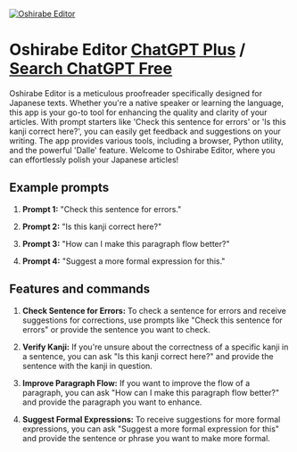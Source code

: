 
[![Oshirabe Editor](https://files.oaiusercontent.com/file-opD8gsWOOgvrt4jCnWFjWkXx?se=2123-10-16T06%3A23%3A05Z&sp=r&sv=2021-08-06&sr=b&rscc=max-age%3D31536000%2C%20immutable&rscd=attachment%3B%20filename%3D1c654f47-4909-4142-9f76-affa9ebf2416.png&sig=tqICpfPkEyB4QKgGiPX1PJmVjBj605DkrMD6GddHMkU%3D)](https://chat.openai.com/g/g-c32f1VEqa-oshirabe-editor)

# Oshirabe Editor [ChatGPT Plus](https://chat.openai.com/g/g-c32f1VEqa-oshirabe-editor) / [Search ChatGPT Free](https://gptcall.net/index.html#/?search=Oshirabe%20Editor)

Oshirabe Editor is a meticulous proofreader specifically designed for Japanese texts. Whether you're a native speaker or learning the language, this app is your go-to tool for enhancing the quality and clarity of your articles. With prompt starters like 'Check this sentence for errors' or 'Is this kanji correct here?', you can easily get feedback and suggestions on your writing. The app provides various tools, including a browser, Python utility, and the powerful 'Dalle' feature. Welcome to Oshirabe Editor, where you can effortlessly polish your Japanese articles!

## Example prompts

1. **Prompt 1:** "Check this sentence for errors."

2. **Prompt 2:** "Is this kanji correct here?"

3. **Prompt 3:** "How can I make this paragraph flow better?"

4. **Prompt 4:** "Suggest a more formal expression for this."

## Features and commands

1. **Check Sentence for Errors:** To check a sentence for errors and receive suggestions for corrections, use prompts like "Check this sentence for errors" or provide the sentence you want to check.

2. **Verify Kanji:** If you're unsure about the correctness of a specific kanji in a sentence, you can ask "Is this kanji correct here?" and provide the sentence with the kanji in question.

3. **Improve Paragraph Flow:** If you want to improve the flow of a paragraph, you can ask "How can I make this paragraph flow better?" and provide the paragraph you want to enhance.

4. **Suggest Formal Expressions:** To receive suggestions for more formal expressions, you can ask "Suggest a more formal expression for this" and provide the sentence or phrase you want to make more formal.


